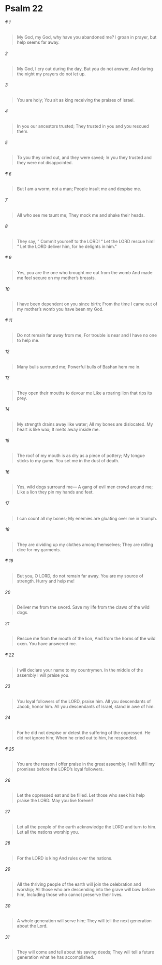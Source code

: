 # Psalm 22
###### ¶ 1
> My God, my God, why have you abandoned me?
> I groan in prayer, but help seems far away.
###### 2
> My God, I cry out during the day,
> But you do not answer,
> And during the night my prayers do not let up.
###### 3
> You are holy;
> You sit as king receiving the praises of Israel.
###### 4
> In you our ancestors trusted;
> They trusted in you and you rescued them.
###### 5
> To you they cried out, and they were saved;
> In you they trusted and they were not disappointed.
###### ¶ 6
> But I am a worm, not a man;
> People insult me and despise me.
###### 7
> All who see me taunt me;
> They mock me and shake their heads.
###### 8
> They say,
>  “ Commit yourself to the LORD!
>  “ Let the LORD rescue him!
>  “ Let the LORD deliver him, for he delights in him.”
###### ¶ 9
> Yes, you are the one who brought me out from the womb
> And made me feel secure on my mother’s breasts.
###### 10
> I have been dependent on you since birth;
> From the time I came out of my mother’s womb you have been my God.
###### ¶ 11
> Do not remain far away from me,
> For trouble is near and I have no one to help me.
###### 12
> Many bulls surround me;
> Powerful bulls of Bashan hem me in.
###### 13
> They open their mouths to devour me
> Like a roaring lion that rips its prey.
###### 14
> My strength drains away like water;
> All my bones are dislocated.
> My heart is like wax;
> It melts away inside me.
###### 15
> The roof of my mouth is as dry as a piece of pottery;
> My tongue sticks to my gums.
> You set me in the dust of death.
###### 16
> Yes, wild dogs surround me—
> A gang of evil men crowd around me;
> Like a lion they pin my hands and feet.
###### 17
> I can count all my bones;
> My enemies are gloating over me in triumph.
###### 18
> They are dividing up my clothes among themselves;
> They are rolling dice for my garments.
###### ¶ 19
> But you, O LORD, do not remain far away.
> You are my source of strength. Hurry and help me!
###### 20
> Deliver me from the sword.
> Save my life from the claws of the wild dogs.
###### 21
> Rescue me from the mouth of the lion,
> And from the horns of the wild oxen.
> You have answered me.
###### ¶ 22
> I will declare your name to my countrymen.
> In the middle of the assembly I will praise you.
###### 23
> You loyal followers of the LORD, praise him.
> All you descendants of Jacob, honor him.
> All you descendants of Israel, stand in awe of him.
###### 24
> For he did not despise or detest the suffering of the oppressed.
> He did not ignore him;
> When he cried out to him, he responded.
###### ¶ 25
> You are the reason I offer praise in the great assembly;
> I will fulfill my promises before the LORD’s loyal followers.
###### 26
> Let the oppressed eat and be filled.
> Let those who seek his help praise the LORD.
> May you live forever!
###### 27
> Let all the people of the earth acknowledge the LORD and turn to him.
> Let all the nations worship you.
###### 28
> For the LORD is king
> And rules over the nations.
###### 29
> All the thriving people of the earth will join the celebration and worship;
> All those who are descending into the grave will bow before him,
> Including those who cannot preserve their lives.
###### 30
> A whole generation will serve him;
> They will tell the next generation about the Lord.
###### 31
> They will come and tell about his saving deeds;
> They will tell a future generation what he has accomplished.
